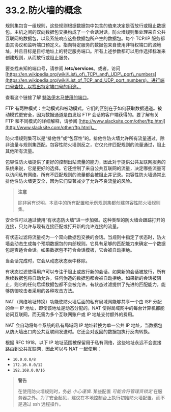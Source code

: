 # 33.2.防火墙的概念

规则集包含一组规则，这些规则根据数据包中包含的值来决定是否放行或阻止数据包。主机之间的双向数据包交换构成了一个会话对话。防火墙规则集处理来自公共互联网的数据包，以及系统响应这些数据包所产生的数据包。每个 TCP/IP 服务都由其协议和监听端口预定义。指向特定服务的数据包来自使用非特权端口的源地址，并且目标是目标地址上的特定服务端口。所有上述参数都可以用作选择标准来创建规则，从而放行或阻止服务。

要查找未知的端口号，请参阅 **/etc/services**。或者，访问 [https://en.wikipedia.org/wiki/List\_of\_TCP\_and\_UDP\_port\_numbers](https://en.wikipedia.org/wiki/List_of_TCP_and_UDP_port_numbers)，进行端口号查找，以找出特定端口号的用途。

查看这个链接了解 [特洛伊木马使用的端口](http://web.archive.org/web/20150803024617/http://www.sans.org/security-resources/idfaq/oddports.php)。

FTP 有两种模式：主动模式和被动模式。它们的区别在于如何获取数据通道。被动模式更安全，因为数据通道是由发起 FTP 会话的客户端获得的。要了解有关 FTP 和不同模式的详细解释，请参阅 [http://www.slacksite.com/other/ftp.html](http://www.slacksite.com/other/ftp.html)。

防火墙规则集可以是“排他性”或“包容性”的。排他性防火墙允许所有流量通过，除非流量与规则集匹配。包容性防火墙则反之，它仅允许匹配规则的流量通过，阻止其他所有流量。

包容性防火墙提供了更好的控制出站流量的能力，因此对于提供公共互联网服务的系统来说，它是更好的选择。它还控制了来自公共互联网的流量，决定哪些流量可以访问私有网络。所有不匹配规则的流量都会被阻止并记录。包容性防火墙通常比排他性防火墙更安全，因为它们显著减少了允许不良流量的风险。

>**注意**
>
>除非另有说明，本章中的所有配置和示例规则集都创建包容性防火墙规则集。

安全性可以通过使用“有状态防火墙”进一步加强。这种类型的防火墙会跟踪打开的连接，只允许与现有连接匹配或打开新的允许连接的流量。

有状态过滤将流量视为一个双向数据包交换的会话。当规则中指定了状态时，防火墙会动态生成每个预期数据包的内部规则。它具有足够的匹配能力来确定一个数据包是否适合会话。如果数据包不符合会话模板，它会被自动拒绝。

当会话完成时，它会从动态状态表中移除。

有状态过滤使得用户可以专注于阻止或放行新的会话。如果新的会话被放行，所有后续数据包将自动允许，任何伪造的数据包都会被自动拒绝。如果新的会话被阻止，则它的任何后续数据包都不会被允许。有状态过滤提供了先进的匹配能力，能够防御攻击者采用的各种攻击方法。

NAT（网络地址转换）功能使防火墙后面的私有局域网能够共享一个由 ISP 分配的单一 IP 地址，即使该地址是动态分配的。NAT 使得局域网中的每台计算机都能访问互联网，而无需为多个互联网账户或 IP 地址支付额外的费用。

NAT 会自动将每个系统的私有局域网 IP 地址转换为单一公共 IP 地址，当数据包从防火墙出口向公共互联网发送时。它还会对返回的数据包执行反向转换。

根据 RFC 1918，以下 IP 地址范围被保留用于私有网络，这些地址永远不会直接路由到公共互联网，因此可以与 NAT 一起使用：

* `10.0.0.0/8`
* `172.16.0.0/12`
* `192.168.0.0/16`

>**警告**
>
>在使用防火墙规则时，务必 *小心谨慎*. 某些配置 *可能会将管理员锁定* 在服务器之外。为了安全起见，建议在本地控制台上执行初始防火墙配置，而不是通过 ssh 远程操作。
